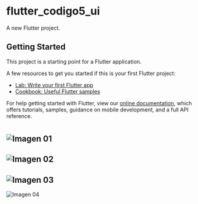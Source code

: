 # flutter_codigo5_ui

A new Flutter project.

## Getting Started

This project is a starting point for a Flutter application.

A few resources to get you started if this is your first Flutter project:

- [Lab: Write your first Flutter app](https://flutter.dev/docs/get-started/codelab)
- [Cookbook: Useful Flutter samples](https://flutter.dev/docs/cookbook)

For help getting started with Flutter, view our
[online documentation](https://flutter.dev/docs), which offers tutorials,
samples, guidance on mobile development, and a full API reference.

#
![Imagen 01](/image01.png)
--
![Imagen 02](/image02.png)
--
![Imagen 03](/image03.png)
--
![Imagen 04](/image04.png)